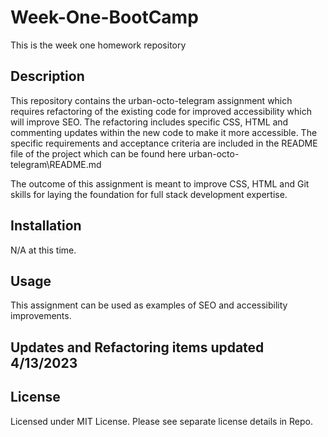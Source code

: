 # Week-One-BootCamp
This is the week one homework repository

## Description
This repository contains the urban-octo-telegram assignment which requires refactoring of the existing code for improved accessibility which will improve SEO. The refactoring includes specific CSS, HTML and commenting updates within the new code to make it more accessible.  The specific requirements and acceptance criteria are included in the README file of the project which can be found here  urban-octo-telegram\README.md

The outcome of this assignment is meant to improve CSS, HTML and Git skills for laying the foundation for full stack development expertise.


## Installation
N/A at this time.


## Usage

This assignment can be used as examples of SEO and accessibility improvements. 

## Updates and Refactoring items updated 4/13/2023


## License
Licensed under MIT License. Please see separate license details in Repo.

